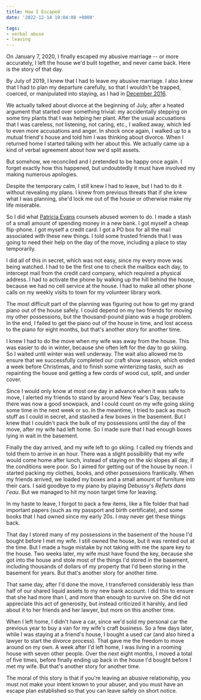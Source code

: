 ```yaml
---
title: How I Escaped
date: '2022-12-14 19:04:00 +0000'

tags:
- verbal abuse
- leaving
---
```


On January 7, 2020, I finally escaped my abusive marriage -- or more
accurately, I left the house we'd built together, and never came back.
Here is the story of that day.

<!--more-->

By July of 2019, I knew that I had to leave my abusive marriage.  I also
knew that I had to plan my departure carefully, so that I wouldn't be trapped,
coerced, or manipulated into staying, as I had in
[December 2016](/abuse/2022-12-13-first-attempt-to-leave/).

We actually talked about divorce at the beginning of July, after a heated
argument that started over something trivial: my accidentally stepping
on some tiny plants that I was helping her plant.  After the usual
accusations that I was careless, not listening, not caring, etc., I walked
away, which led to even more accusations and anger.  In shock once again,
I walked up to a mutual friend's house and told him I was thinking about divorce.
When I returned home I started talking with her about this.  We actually
came up a kind of verbal agreement about how we'd split assets.

But somehow, we reconciled and I pretended to be happy once again.  I
forget exactly how this happened, but undoubtedly it must have involved
my making numerous apologies.

Despite the temporary calm, I still knew I had to leave, but I had to
do it without revealing my plans.  I knew from previous threats that if she
knew what I was planning, she'd lock me out of the house or otherwise
make my life miserable.

So I did what [Patricia Evans](https://www.verbalabuse.com/) counsels abused women to do.
I made a stash of a small amount of spending money in a new bank.
I got myself a cheap flip-phone.  I got myself a credit card.
I got a PO box for all the mail associated with these new things.
I told some trusted friends that
I was going to need their help on the day of the move, including a place
to stay temporarily.

I did all of this in secret, which was not easy, since my every move
was being watched.  I had to be the first one to check the mailbox
each day, to intercept mail from the credit card company, which required
a physical address.  I had to activate the phone by walking up the hill behind
the house, because we had no cell service at the house.  I had to make
all other phone calls on my weekly visits to town for my volunteer library
work.

The most difficult part of the planning was figuring out how to get my
grand piano out of the house safely.  I could depend on my two friends
for moving my other possessions, but the thousand-pound piano was a
huge problem.  In the end, I failed to get the piano out of the house
in time, and lost access to the piano for eight months, but that's
another story for another time.

I knew I had to do the move when my wife was away from the house.  This
was easier to do in winter, because she often left for the day to go skiing.
So I waited until winter was well underway.  The wait also allowed
me to ensure that we successfully completed our craft show season,
which ended a week before Christimas, and to finish some winterizing
tasks, such as repainting the house and getting a few cords of wood
cut, split, and under cover.

Since I would only know at most one day in advance when it was safe to move,
I alerted my friends to stand by around New Year's Day, because there
was now a good snowpack, and I could count on my wife going skiing some
time in the next week or so.  In the meantime, I tried to pack as much stuff
as I could in secret, and stashed a few boxes in the basement.  But I knew
that I couldn't pack the bulk of my possessions until the day of the move, after my wife had left
home.  So I made sure that I had enough boxes lying in wait in the basement.

Finally the day arrived, and my wife left to go skiing.  I called my friends
and told them to arrive in an hour.  There was a slight possibility that
my wife would come home after lunch, instead of staying on the ski slopes
all day, if the conditions were poor.  So I aimed for getting out of the house
by noon.  I started packing my clothes, books, and other possessions frantically.
When my friends arrived, we loaded my boxes and a small amount
of furniture into their cars.  I said goodbye to my piano by playing
Debussy's *Reflets dans l'eau*.  But we managed to hit my noon target
time for leaving.

In my haste to leave, I forgot to pack a few items, like a file folder
that had important papers (such as my passport and birth certificate),
and some books that I had owned since my early 20s.  I may never
get these things back.

That day I stored many of my possessions in the basement of the house
I'd bought before I met my wife.  I still owned the house, but it was
rented out at the time.  But I made a huge mistake by not taking with
me the spare key to the house.  Two weeks later, my wife must have
found the key, because she got into the house and stole most of
the things I'd stored in the basement, including thousands of dollars
of my property that I'd been storing in the basement for years.  But
that's another story for another time.

That same day, after I'd done the move, I transferred considerably
less than half of our shared liquid assets to my new bank account.  I did
this to ensure that she had more than I, and more than enough to survive on.  She did
not appreciate this act of generosity, but instead criticized it
harshly, and lied about it to her friends and her lawyer, but more on
this another time.

When I left home, I didn't have a car, since we'd sold my personal car
the previous year to buy a van for my wife's craft business.  So a few
days later, while I was staying at a friend's house, I bought a used
car (and also hired a lawyer to start the divorce process).  That gave
me the freedom to move around on my own.  A week after I'd left home,
I was living in a rooming house with seven other people.  Over the next eight
months, I moved a total of five times, before finally ending up back
in the house I'd bought before I met my wife.  But that's another
story for another time.

The moral of this story is that if you're leaving an abusive
relationship, you must not make your intent known to your abuser, and
you must have an escape plan established so that you can leave safely on short
notice.
